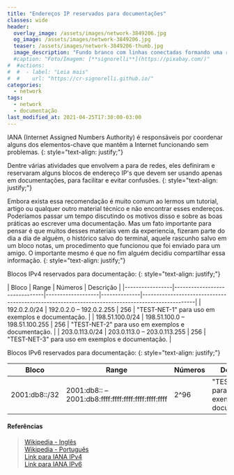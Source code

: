 ```yaml
---
title: "Endereços IP reservados para documentações"
classes: wide
header:
  overlay_image: /assets/images/network-3849206.jpg
  og_image: /assets/images/network-3849206.jpg
  teaser: /assets/images/network-3849206-thumb.jpg
  image_description: "Fundo branco com linhas conectadas formando uma rede"
  #caption: "Foto/Imagem: [**signorelli**](https://pixabay.com/)"
#  #actions:
#  #  - label: "Leia mais"
#  #    url: "https://cr-signorelli.github.io/"
categories:
  - network
tags:
  - network
  - documentação
last_modified_at: 2021-04-25T17:30:00-03:00
---
```


IANA (Internet Assigned Numbers Authority) é responsáveis ​​por coordenar alguns dos elementos-chave que mantêm a Internet funcionando sem problemas.
{: style="text-align: justify;"}

Dentre várias atividades que envolvem a para de redes, eles definiram e reservaram alguns blocos de endereço IP's que devem ser usando apenas em documentações, para facilitar e evitar confusões.
{: style="text-align: justify;"}

Embora exista essa recomendação é muito comum ao lermos um tutorial, artigo ou qualquer outro material técnico e não encontrar esses endereços. Poderíamos passar um tempo discutindo os motivos disso e sobre as boas práticas ao escrever uma documentação. Mas um fato importante para pensar é que muitos desses materiais vem da experiencia, fizeram parte do dia a dia de alguém, o histórico salvo do terminal, aquele rascunho salvo em um bloco notas, um procedimento que funcionou que foi enviado para um amigo. O importante mesmo é que no fim alguém decidiu compartilhar essa informação.
{: style="text-align: justify;"}

Blocos IPv4 reservados para documentação:
{: style="text-align: justify;"}

| Bloco           | Range                         | Números           | Descrição                                                                                     |
|-----------------|-------------------------------|-------------------|--------------|-------------------------------------------------------------------------------------------------|
| 192.0.2.0/24    | 192.0.2.0 – 192.0.2.255       | 256               | "TEST-NET-1" para uso em exemplos e documentação. |
| 198.51.100.0/24 | 198.51.100.0 – 198.51.100.255 | 256               | "TEST-NET-2" para uso em exemplos e documentação. |
| 203.0.113.0/24  | 203.0.113.0 – 203.0.113.255   | 256               | "TEST-NET-3" para uso em exemplos e documentação. |

Blocos IPv6 reservados para documentação:
{: style="text-align: justify;"}

| Bloco           | Range                                               | Números            | Descrição                                             |
|-----------------|-----------------------------------------------------|-------------------|---------------------------------------------------------|
| 2001:db8::/32   | 2001:db8:: – 2001:db8:ffff:ffff:ffff:ffff:ffff:ffff | 2^96              | "TEST-NET" para uso em exemplos e documentação. |

#### Referências

> [Wikipedia - Inglês](https://en.wikipedia.org/wiki/Reserved_IP_addresses)  
> [Wikipedia - Português](https://pt.wikipedia.org/wiki/Endere%C3%A7o_IP)  
> [Link para IANA IPv4](https://www.iana.org/assignments/iana-ipv4-special-registry/iana-ipv4-special-registry.xhtml)  
> [Link para IANA IPv6](https://www.iana.org/assignments/iana-ipv6-special-registry/iana-ipv6-special-registry.xhtml)  

